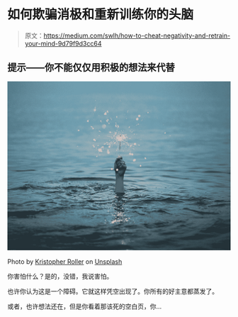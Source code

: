 # 如何欺骗消极和重新训练你的头脑

> 原文：<https://medium.com/swlh/how-to-cheat-negativity-and-retrain-your-mind-9d79f9d3cc64>

## 提示——你不能仅仅用积极的想法来代替

![](img/0bba6fdfb5f6a2ae4c6a1b80ac0cba1e.png)

Photo by [Kristopher Roller](https://unsplash.com/@krisroller?utm_source=medium&utm_medium=referral) on [Unsplash](https://unsplash.com?utm_source=medium&utm_medium=referral)

你害怕什么？是的，没错，我说害怕。

也许你认为这是一个障碍。它就这样凭空出现了。你所有的好主意都蒸发了。

或者，也许想法还在，但是你看着那该死的空白页，你…